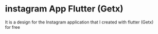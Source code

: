 # instagram App Flutter (Getx)

It is a design for the Instagram application that I created with flutter (Getx) for free

